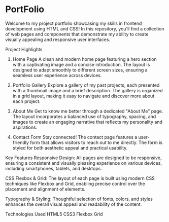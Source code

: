 # PortFolio
Welcome to my project portfolio showcasing my skills in frontend development using HTML and CSS! In this repository, you'll find a collection of web pages and components that demonstrate my ability to create visually appealing and responsive user interfaces.

Project Highlights
1. Home Page
A clean and modern home page featuring a hero section with a captivating image and a concise introduction. The layout is designed to adapt smoothly to different screen sizes, ensuring a seamless user experience across devices.

2. Portfolio Gallery
Explore a gallery of my past projects, each presented with a thumbnail image and a brief description. The gallery is organized in a grid layout, making it easy to navigate and discover more about each project.

3. About Me
Get to know me better through a dedicated "About Me" page. The layout incorporates a balanced use of typography, spacing, and images to create an engaging narrative that reflects my personality and aspirations.

4. Contact Form
Stay connected! The contact page features a user-friendly form that allows visitors to reach out to me directly. The form is styled for both aesthetic appeal and practical usability.

Key Features
Responsive Design: All pages are designed to be responsive, ensuring a consistent and visually pleasing experience on various devices, including smartphones, tablets, and desktops.

CSS Flexbox & Grid: The layout of each page is built using modern CSS techniques like Flexbox and Grid, enabling precise control over the placement and alignment of elements.

Typography & Styling: Thoughtful selection of fonts, colors, and styles enhances the overall visual appeal and readability of the content.

Technologies Used
HTML5
CSS3
Flexbox
Grid







